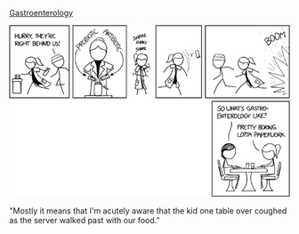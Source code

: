 [Gastroenterology](https://xkcd.com/2177)

![Gastroenterology](./random_comic.png)

"Mostly it means that I'm acutely aware that the kid one table over coughed as the server walked past with our food."

